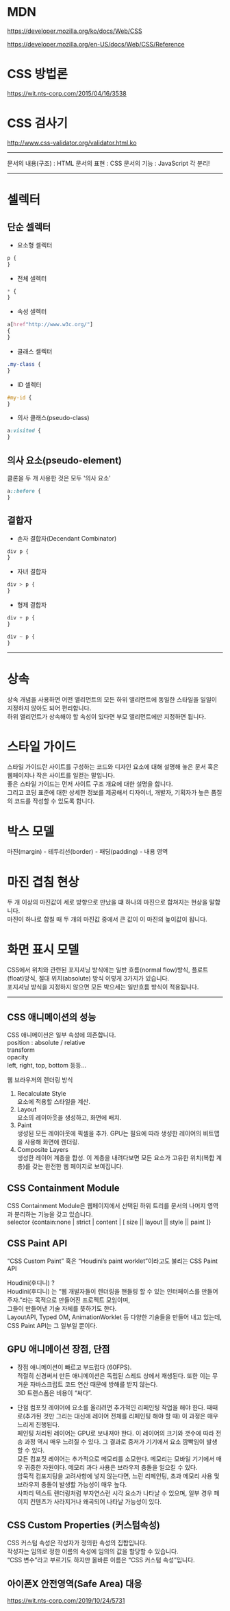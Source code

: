 # MDN

https://developer.mozilla.org/ko/docs/Web/CSS

https://developer.mozilla.org/en-US/docs/Web/CSS/Reference

# CSS 방법론

https://wit.nts-corp.com/2015/04/16/3538

# CSS 검사기

http://www.css-validator.org/validator.html.ko

---

문서의 내용(구조) : HTML
문서의 표현 : CSS
문서의 기능 : JavaScript
각 분리!

---

# 셀렉터

## 단순 셀렉터

- 요소형 셀렉터

```css
p {
}
```

- 전체 셀렉터

```css
* {
}
```

- 속성 셀렉터

```css
a[href"http://www.w3c.org/"]
{
}
```

- 클래스 셀렉터

```css
.my-class {
}
```

- ID 셀렉터

```css
#my-id {
}
```

- 의사 클래스(pseudo-class)

```css
a:visited {
}
```

## 의사 요소(pseudo-element)

클론을 두 개 사용한 것은 모두 '의사 요소'

```css
a::before {
}
```

## 결합자

- 손자 결합자(Decendant Combinator)

```css
div p {
}
```

- 자녀 결합자

```css
div > p {
}
```

- 형제 결합자

```css
div + p {
}
```

```css
div ~ p {
}
```

---

# 상속

상속 개념을 사용하면 어떤 앨리먼트의 모든 하위 앨리먼트에 동일한 스타일을 일일이 지정하지 않아도 되어 편리합니다.  
하위 앨리먼트가 상속해야 할 속성이 있다면 부모 앨리먼트에만 지정하면 됩니다.

# 스타일 가이드

스타일 가이드란 사이트를 구성하는 코드와 디자인 요소에 대해 설명해 놓은 문서 혹은 웹페이지나 작은 사이트를 일컫는 말입니다.  
좋은 스타일 가이드는 먼저 사이트 구조 개요에 대한 설명을 합니다.  
그리고 코딩 표준에 대한 상세한 정보를 제공해서 디자이너, 개발자, 기획자가 높은 품질의 코드를 작성할 수 있도록 합니다.

# 박스 모델

마진(margin) - 테두리선(border) - 패딩(padding) - 내용 영역

# 마진 겹침 현상

두 개 이상의 마진값이 세로 방향으로 만났을 떄 하나의 마진으로 합쳐지는 현상을 말합니다.  
마진이 하나로 합칠 때 두 개의 마진값 중에서 큰 값이 이 마진의 높이값이 됩니다.

# 화면 표시 모델

CSS에서 위치와 관련된 포지셔닝 방식에는 일반 흐름(normal flow)방식, 플로트(float)방식, 절대 위치(absolute) 방식 이렇게 3가지가 있습니다.  
포지셔닝 방식을 지정하지 않으면 모든 박으세는 일반흐름 방식이 적용됩니다.

---

## CSS 애니메이션의 성능

CSS 애니메이션은 일부 속성에 의존합니다.  
position : absolute / relative  
transform  
opacity  
left, right, top, bottom 등등…

웹 브라우저의 렌더링 방식

1. Recalculate Style  
   요소에 적용할 스타일을 계산.
2. Layout  
   요소의 레이아웃을 생성하고, 화면에 배치.
3. Paint  
   생성된 모든 레이아웃에 픽셀을 추가. GPU는 필요에 따라 생성한 레이어의 비트맵을 사용해 화면에 렌더링.
4. Composite Layers  
   생성한 레이어 계층을 합성. 이 계층을 내려다보면 모든 요소가 고유한 위치(복합 계층)를 갖는 완전한 웹 페이지로 보여집니다.

## CSS Containment Module

CSS Containment Module은 웹페이지에서 선택된 하위 트리를 문서의 나머지 영역과 분리하는 기능을 갖고 있습니다.  
selector {contain:none | strict | content | [ size || layout || style || paint ]}

## CSS Paint API

“CSS Custom Paint” 혹은 “Houdini’s paint worklet”이라고도 불리는 CSS Paint API

Houdini(후디니) ?  
Houdini(후디니) 는 “웹 개발자들이 렌더링을 핸들링 할 수 있는 인터페이스를 만들어 주자.”라는 목적으로 만들어진 프로젝트 모임이며,  
그들이 만들어낸 기술 자체를 뜻하기도 한다.  
LayoutAPI, Typed OM, AnimationWorklet 등 다양한 기술들을 만들어 내고 있는데, CSS Paint API는 그 일부일 뿐이다.

## GPU 애니메이션 장점, 단점

- 장점
  애니메이션이 빠르고 부드럽다 (60FPS).  
  적절히 신경써서 만든 애니메이션은 독립된 스레드 상에서 재생된다. 또한 이는 무거운 자바스크립트 코드 연산 때문에 방해를 받지 않는다.  
  3D 트랜스폼은 비용이 “싸다”.

- 단점
  컴포짓 레이어에 요소를 올리려면 추가적인 리페인팅 작업을 해야 한다. 때때로(추가된 것만 그리는 대신에 레이어 전체를 리페인팅 해야 할 때) 이 과정은 매우 느리게 진행된다.  
  페인팅 처리된 레이어는 GPU로 보내져야 한다. 이 레이어의 크기와 갯수에 따라 전송 과정 역시 매우 느려질 수 있다. 그 결과로 중저가 기기에서 요소 깜빡임이 발생할 수 있다.  
  모든 컴포짓 레이어는 추가적으로 메모리를 소모한다. 메모리는 모바일 기기에서 매우 귀중한 자원이다. 메모리 과다 사용은 브라우저 충돌을 일으킬 수 있다.  
  암묵적 컴포지팅을 고려사항에 넣지 않는다면, 느린 리페인팅, 초과 메모리 사용 및 브라우저 충돌이 발생할 가능성이 매우 높다.  
  사파리 텍스트 렌더링처럼 부자연스런 시각 요소가 나타날 수 있으며, 일부 경우 페이지 컨텐츠가 사라지거나 왜곡되어 나타날 가능성이 있다.

## CSS Custom Properties (커스텀속성)

CSS 커스텀 속성은 작성자가 정의한 속성의 집합입니다.  
작성자는 임의로 정한 이름의 속성에 임의의 값을 할당할 수 있습니다.  
“CSS 변수”라고 부르기도 하지만 올바른 이름은 “CSS 커스텀 속성”입니다.

## 아이폰X 안전영역(Safe Area) 대응

https://wit.nts-corp.com/2019/10/24/5731
